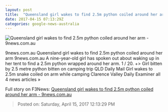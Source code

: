 ```yaml
---
layout: post
title:  "Queensland girl wakes to find 2.5m python coiled around her arm - 9news.com.au"
date: 2017-04-15 07:13:29Z
categories: google-news-australia
---
```


![Queensland girl wakes to find 2.5m python coiled around her arm - 9news.com.au](http://9network-vod-progressive.akamaized.net/media2/664969388001/2017/04/664969388001_5399474407001_5399473659001-vs.jpg)

9news.com.au Queensland girl wakes to find 2.5m python coiled around her arm 9news.com.au A nine-year-old girl has spoken out about waking up in her tent to find a 2.5m python wrapped around her arm. 1 / 20. +> Girl bitten by 2.5 metre python bitten on camping trip QLD Daily Mail Girl wakes to 2.5m snake coiled on arm while camping Clarence Valley Daily Examiner all 4 news articles »


Full story on F3News: [Queensland girl wakes to find 2.5m python coiled around her arm - 9news.com.au](http://www.f3nws.com/n/gqFByG)

> Posted on: Saturday, April 15, 2017 12:13:29 PM
